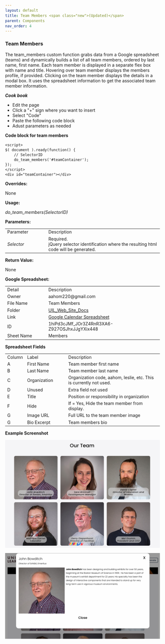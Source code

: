 ```yaml
---
layout: default
title: Team Members <span class="new">(Updated)</span>
parent: Components
nav_order: 4
---
```


### Team Members

The team_members custom function grabs data from a Google spreadsheet (teams) and dynamically builds a list of all team members, ordered by last name, first name.  Each team member is displayed in a separate flex box with name and title.  Hovering over team member displays the members profile, if provided.   Clicking on the team member displays the details in a modal box.  It uses the spreadsheet information to get the associated team member information. 

***Cook book***
- Edit the page
- Click a "+" sign where you want to insert 
- Select "Code"
- Paste the following code block
- Adust parameters as needed

**Code block for team members**
```
<script>
$( document ).ready(function() {
    // SelectorID
    do_team_members('#teamContainer'); 
});
</script>
<div id="teamContainer"></div>
``` 

**Overrides:**

None


**Usage:**

*do_team_members(SelectorID)*

**Parameters:**

<table class="ws-table-all notranslate"> 
  <tbody>
    <tr class="tableTop">
     <td style="width:120px">Parameter</td>
     <td>Description</td>
    </tr>
    <tr>
      <td><em>Selector</em></td>
      <td>Required.<br>jQuery selector identification where the resulting html code will be generated.</td>
    </tr>
  </tbody>
</table>

**Return Value:**

None

**Google Spreadsheet:**

<table class="ws-table-all notranslate"> 
  <tbody>
    <tr class="tableTop">
     <td style="width:120px">Detail</td>
     <td>Description</td>
    </tr>
    <tr>
      <td>Owner</td>
      <td>aahom220@gmail.com</td>
    </tr>
    <tr>
      <td>File Name</td>
      <td>Team Members</td>
    </tr>
    <tr>
      <td>Folder</td>
      <td><a href="https://drive.google.com/drive/folders/1YaVLSr9quHsbMDChBrlZUjpI_ZeG0cG-" target="_blank">UIL_Web_Site_Docs</a></td>
    </tr>
    <tr>
      <td>Link</td>
      <td><a href="https://docs.google.com/spreadsheets/d/1hiPd3cJMf_JOr3Z4RnR3XA6-Z927OSJhxJJgYXix448/edit#gid=0" target="_blank">Google Calendar Spreadsheet</a></td>
    </tr>
    <tr>
      <td>ID</td>
      <td>1hiPd3cJMf_JOr3Z4RnR3XA6-Z927OSJhxJJgYXix448</td>
    </tr>
    <tr>
      <td>Sheet Name</td>
      <td>Members</td>
    </tr>
  </tbody>
</table>

**Spreadsheet Fields**

<table class="ws-table-all notranslate"> 
  <tbody>
    <tr class="tableTop">
    <td style="width:20px">Column</td>
    <td style="width:120px">Label</td>
    <td>Description</td>
    </tr>
    <tr>
    <td>A</td>
    <td>First Name</td>
    <td>Team member first name</td>
  </tr>
  <tr>
    <td>B</td>
    <td>Last Name</td>
    <td>Team member last name</td>
  </tr>
  <tr>
    <td>C</td>
    <td>Organization</td>
    <td>Organization code, aahom, leslie, etc.  This is currently not used.</td>
  </tr>
  <tr>
    <td>D</td>
    <td>Unused</td>
    <td>Extra field not used</td>
    </tr>
    <tr>
    <td>E</td>
    <td>Title</td>
    <td>Position or responsibility in organization</td>
    </tr>
    <tr>
    <td>F</td>
    <td>Hide</td>
    <td>If = Yes, Hide the team member from display.</td>
  </tr>
    <tr>
    <td>G</td>
    <td>Image URL</td>
    <td>Full URL to the team member image</td>
    </tr>
    <tr>
    <td>G</td>
    <td>Bio Excerpt</td>
    <td>Team members bio</td>
    </tr>
  </tbody>
</table>

**Example Screenshot**

![Alt Team Members](../../assets/images/team_members.jpg "Team Members")

![Alt Team Member Detail](../../assets/images/team_member_detail.jpg "Team Member Detail")